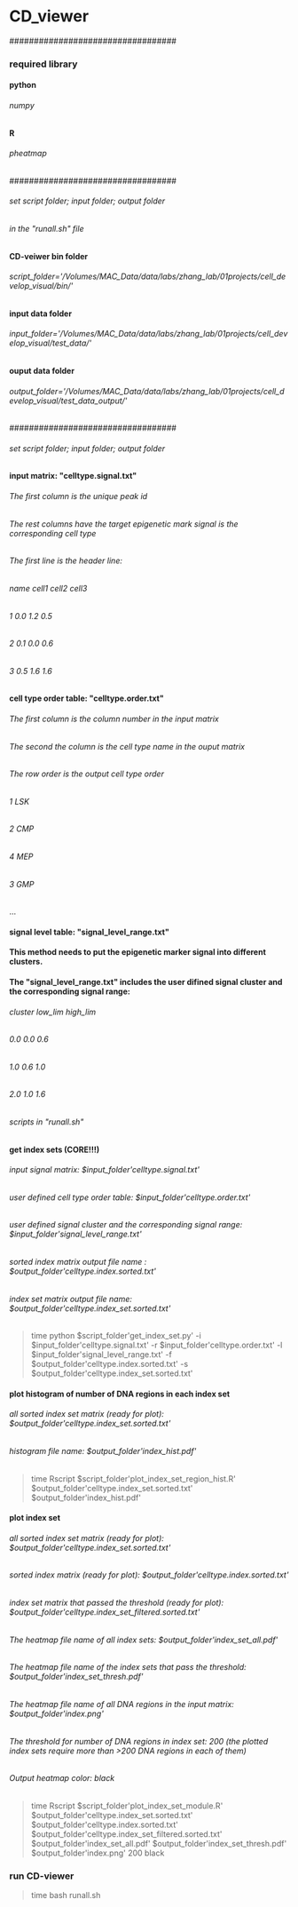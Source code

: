 # CD_viewer

##################################
### required library

#### python
###### numpy

#### R
###### pheatmap


##################################
###### set script folder; input folder; output folder
###### in the "runall.sh" file

#### CD-veiwer bin folder
###### script_folder='/Volumes/MAC_Data/data/labs/zhang_lab/01projects/cell_develop_visual/bin/'

#### input data folder
###### input_folder='/Volumes/MAC_Data/data/labs/zhang_lab/01projects/cell_develop_visual/test_data/'

#### ouput data folder
###### output_folder='/Volumes/MAC_Data/data/labs/zhang_lab/01projects/cell_develop_visual/test_data_output/'


##################################
###### set script folder; input folder; output folder

#### input matrix: "celltype.signal.txt"
###### The first column is the unique peak id
###### The rest columns have the target epigenetic mark signal is the corresponding cell type
###### The first line is the header line:

###### name	cell1	cell2	cell3
###### 1	0.0	1.2	0.5
###### 2	0.1	0.0	0.6
###### 3	0.5	1.6	1.6

#### cell type order table: "celltype.order.txt"
###### The first column is the column number in the input matrix
###### The second the column is the cell type name in the ouput matrix
###### The row order is the output cell type order

###### 1	LSK
###### 2	CMP
###### 4	MEP
###### 3	GMP
...

#### signal level table: "signal_level_range.txt"
#### This method needs to put the epigenetic marker signal into different clusters.
#### The "signal_level_range.txt" includes the user difined signal cluster and the corresponding signal range:

###### cluster	low_lim	high_lim
###### 0.0	0.0	0.6
###### 1.0	0.6	1.0
###### 2.0	1.0	1.6


###### scripts in "runall.sh"
#### get index sets (CORE!!!)
###### input signal matrix: $input_folder'celltype.signal.txt'
###### user defined cell type order table: $input_folder'celltype.order.txt'
###### user defined signal cluster and the corresponding signal range: $input_folder'signal_level_range.txt'
###### sorted index matrix output file name : $output_folder'celltype.index.sorted.txt'
###### index set matrix output file name: $output_folder'celltype.index_set.sorted.txt'

>time python $script_folder'get_index_set.py' -i $input_folder'celltype.signal.txt' -r $input_folder'celltype.order.txt' -l $input_folder'signal_level_range.txt' -f $output_folder'celltype.index.sorted.txt' -s $output_folder'celltype.index_set.sorted.txt'


#### plot histogram of number of DNA regions in each index set
###### all sorted index set matrix (ready for plot): $output_folder'celltype.index_set.sorted.txt'

###### histogram file name: $output_folder'index_hist.pdf'

>time Rscript $script_folder'plot_index_set_region_hist.R' $output_folder'celltype.index_set.sorted.txt' $output_folder'index_hist.pdf' 


#### plot index set
###### all sorted index set matrix (ready for plot): $output_folder'celltype.index_set.sorted.txt'
###### sorted index matrix (ready for plot): $output_folder'celltype.index.sorted.txt'
###### index set matrix that passed the threshold (ready for plot): $output_folder'celltype.index_set_filtered.sorted.txt'
###### The heatmap file name of all index sets: $output_folder'index_set_all.pdf'
###### The heatmap file name of the index sets that pass the threshold: $output_folder'index_set_thresh.pdf'
###### The heatmap file name of all DNA regions in the input matrix: $output_folder'index.png'
###### The threshold for number of DNA regions in index set: 200 (the plotted index sets require more than >200 DNA regions in each of them)
###### Output heatmap color: black

>time Rscript $script_folder'plot_index_set_module.R' $output_folder'celltype.index_set.sorted.txt' $output_folder'celltype.index.sorted.txt' $output_folder'celltype.index_set_filtered.sorted.txt' $output_folder'index_set_all.pdf' $output_folder'index_set_thresh.pdf' $output_folder'index.png' 200 black


### run CD-viewer
>time bash runall.sh
